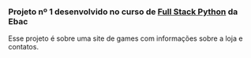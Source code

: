 ### Projeto nº 1 desenvolvido no curso de [Full Stack Python](https://ebaconline.com.br/full-stack-python) da Ebac

Esse projeto é sobre uma site de games com informações sobre a loja e contatos.

